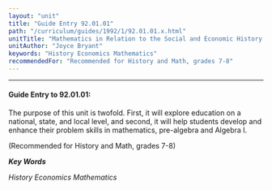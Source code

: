 ```yaml
---
layout: "unit"
title: "Guide Entry 92.01.01"
path: "/curriculum/guides/1992/1/92.01.01.x.html"
unitTitle: "Mathematics in Relation to the Social and Economic History of the Public School System"
unitAuthor: "Joyce Bryant"
keywords: "History Economics Mathematics"
recommendedFor: "Recommended for History and Math, grades 7-8"
---
```

<body>
<hr/>
<h4>
Guide Entry to 92.01.01:
</h4>
The purpose of this unit is twofold. First, it will explore education on a national, state, and local level, and second, it will help students develop and enhance their problem skills in mathematics, pre-algebra and Algebra I.
<p>
(Recommended for History and Math, grades 7-8)
</p>
<p>
<b>
<i>
Key Words
</i>
</b>
<br/>
</p>
<p>
<i>
History Economics Mathematics
</i>
</p>
</body>